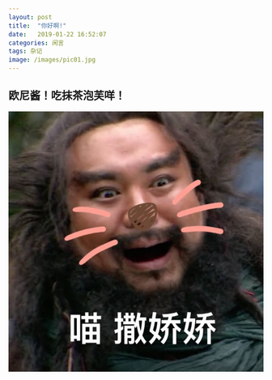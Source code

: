 ```yaml
---
layout: post
title:  "你好啊!"
date:   2019-01-22 16:52:07
categories: 闲言
tags: 杂记
image: /images/pic01.jpg
---
```




## 欧尼酱！吃抹茶泡芙咩！
![Alt text](/images/nihaoaImg/01.jpg)
